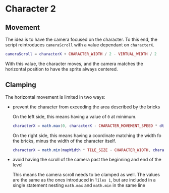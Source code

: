 # Character 2

## Movement

The idea is to have the camera focused on the character. To this end, the script reintroduces `cameraScroll` with a value dependant on `characterX`.

```lua
cameraScroll = characterX + CHARACTER_WIDTH / 2 - VIRTUAL_WIDTH / 2
```

With this value, the character moves, and the camera matches the horizontal position to have the sprite always centered.

## Clamping

The horizontal movement is limited in two ways:

- prevent the character from exceeding the area described by the bricks

  On the left side, this means having a value of `0` at minimum.

  ```lua
  characterX = math.max(0, characterX - CHARACTER_MOVEMENT_SPEED * dt)
  ```

  On the right side, this means having a coordinate matching the width fo the bricks, minus the width of the character itself.

  ```lua
  characterX = math.min(mapWidth * TILE_SIZE - CHARACTER_WIDTH, characterX + CHARACTER_MOVEMENT_SPEED * dt)
  ```

- avoid having the scroll of the camera past the beginning and end of the level

  This means the camera scroll needs to be clamped as well. The values are the same as the ones introduced in `Tiles 1`, but are included in a single statement nesting `math.max` and `math.min` in the same line
